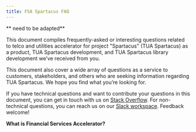 ```yaml
---
title: FSA Spartacus FAQ
---
```


** need to be adapted** 

This document compiles frequently-asked or interesting questions related to telco and utilities accelerator for project "Spartacus" (TUA Spartacus) as a product, TUA Spartacus development, and TUA Spartacus library development we’ve received from you.

This document also cover a wide array of questions as a service to customers, stakeholders, and others who are seeking information regarding TUA Spartacus. We hope you find what you’re looking for.

If you have technical questions and want to contribute your questions in this document, you can get in touch with us on [Stack Overflow](https://stackoverflow.com/questions/tagged/spartacus-storefront). For non-technical questions, you can reach us on our [Slack workspace](https://join.slack.com/t/spartacus-storefront/shared_invite/zt-jekftqo0-HP6xt6IF~ffVB2cGG66fcQ). Feedback welcome!

**What is Financial Services Accelerator?**

